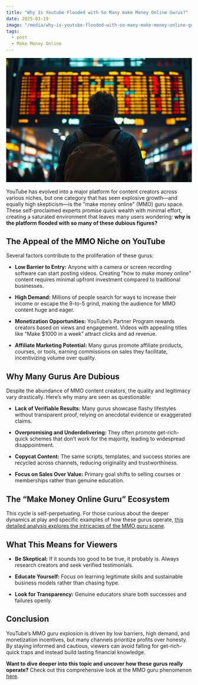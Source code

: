 ```yaml
---
title: "Why Is Youtube Flooded with So Many make Money Online Gurus?"
date: 2025-03-19
image: "/media/why-is-youtube-flooded-with-so-many-make-money-online-gurus.jpg"
tags:
  - post
  - Make Money Online
---
```


![Why Is Youtube Flooded with So Many "make Money Online" Gurus?](/media/why-is-youtube-flooded-with-so-many-make-money-online-gurus.jpg)

YouTube has evolved into a major platform for content creators across various niches, but one category that has seen explosive growth—and equally high skepticism—is the "make money online" (MMO) guru space. These self-proclaimed experts promise quick wealth with minimal effort, creating a saturated environment that leaves many users wondering: **why is the platform flooded with so many of these dubious figures?**

## The Appeal of the MMO Niche on YouTube

Several factors contribute to the proliferation of these gurus:

- **Low Barrier to Entry:** Anyone with a camera or screen recording software can start posting videos. Creating "how to make money online" content requires minimal upfront investment compared to traditional businesses.
  
- **High Demand:** Millions of people search for ways to increase their income or escape the 9-to-5 grind, making the audience for MMO content huge and eager.

- **Monetization Opportunities:** YouTube’s Partner Program rewards creators based on views and engagement. Videos with appealing titles like “Make $1000 in a week” attract clicks and ad revenue.

- **Affiliate Marketing Potential:** Many gurus promote affiliate products, courses, or tools, earning commissions on sales they facilitate, incentivizing volume over quality.

## Why Many Gurus Are Dubious

Despite the abundance of MMO content creators, the quality and legitimacy vary drastically. Here’s why many are seen as questionable:

- **Lack of Verifiable Results:** Many gurus showcase flashy lifestyles without transparent proof, relying on anecdotal evidence or exaggerated claims.
  
- **Overpromising and Underdelivering:** They often promote get-rich-quick schemes that don’t work for the majority, leading to widespread disappointment.

- **Copycat Content:** The same scripts, templates, and success stories are recycled across channels, reducing originality and trustworthiness.

- **Focus on Sales Over Value:** Primary goal shifts to selling courses or memberships rather than genuine education.

## The “Make Money Online Guru” Ecosystem

This cycle is self-perpetuating. For those curious about the deeper dynamics at play and specific examples of how these gurus operate, [this detailed analysis explores the intricacies of the MMO guru scene](https://supertotallyawesome.com/posts/make-money-online-gurus/).

## What This Means for Viewers

- **Be Skeptical:** If it sounds too good to be true, it probably is. Always research creators and seek verified testimonials.
  
- **Educate Yourself:** Focus on learning legitimate skills and sustainable business models rather than chasing hype.

- **Look for Transparency:** Genuine educators share both successes and failures openly.

## Conclusion

YouTube’s MMO guru explosion is driven by low barriers, high demand, and monetization incentives, but many channels prioritize profits over honesty. By staying informed and cautious, viewers can avoid falling for get-rich-quick traps and instead build lasting financial knowledge.

**Want to dive deeper into this topic and uncover how these gurus really operate?** Check out this comprehensive look at the MMO guru phenomenon [here](https://supertotallyawesome.com/posts/make-money-online-gurus/).
